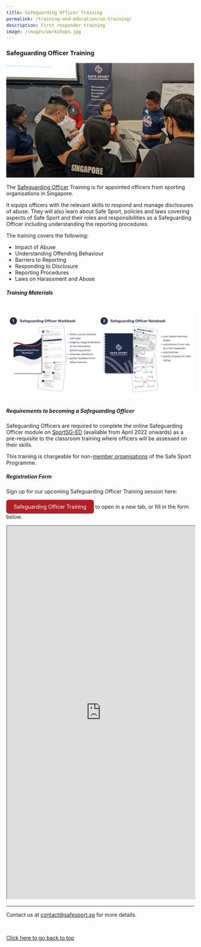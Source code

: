```yaml
---
title: Safeguarding Officer Training
permalink: /training-and-education/so-training/
description: First responder training
image: /images/workshops.jpg
---
```

### **Safeguarding Officer Training**

![Trainer briefing participants for a small group role play activity](/images/sobanneralt.jpg)

The [Safeguarding Officer](https://www.safesport.sg/case-management/safeguarding-officer) Training is for appointed officers from sporting organisations in Singapore. 

It equips officers with the relevant skills to respond and manage disclosures of abuse. They will also learn about Safe Sport, policies and laws covering aspects of Safe Sport and their roles and responsibilities as a Safeguarding
Officer including understanding the reporting procedures.  

The training covers the following:
* Impact of Abuse
* Understanding Offending Behaviour
* Barriers to Reporting
* Responding to Disclosure
* Reporting Procedures
* Laws on Harassment and Abuse


##### **Training Materials**
![Graphic of training materials provided to Safeguarding Officers](/images/safeguarding%20officer%20notebook%20web%20banner.png)

##### **Requirements to becoming a Safeguarding Officer**

Safeguarding Officers are required to complete the online Safeguarding Officer module on [SportSG-ED](https://www.sportsync.sg/App/Login?ReturnUrl=%2fApp%2fHome%2fLaunchSMLP) (available from April 2022 onwards) as a pre-requisite to the classroom training where officers will be assessed on their skills. 

This training is chargeable for non-[member organisations](/about/memberorganisations) of the Safe Sport Programme. 

##### **Registration Form**
Sign up for our upcoming Safeguarding Officer Training session here:

<style>
      .button {
        display: inline-block;
        padding: 10px 20px;
        text-align: center;
        text-decoration: none;
        color: #ffffff;
        background-color: #B12028;
        border-radius: 6px;
        outline: none;
      }
    </style>
		
<a target="_blank" href="https://form.gov.sg/5fd0341bfc3f3100111264b5" class="button" style="text-decoration: none; color:#FFFFFF">Safeguarding Officer Training</a> to open in a new tab, or fill in the form below.

<iframe id="iframe" src="https://form.gov.sg/5fd0341bfc3f3100111264b5" style="width:100%;height:1000px"></iframe>

---
Contact us at [contact@safesport.sg](mailto:contact@safesport.sg) for more details.

<br>


[Click here to go back to top](#safeguarding-officer-training)